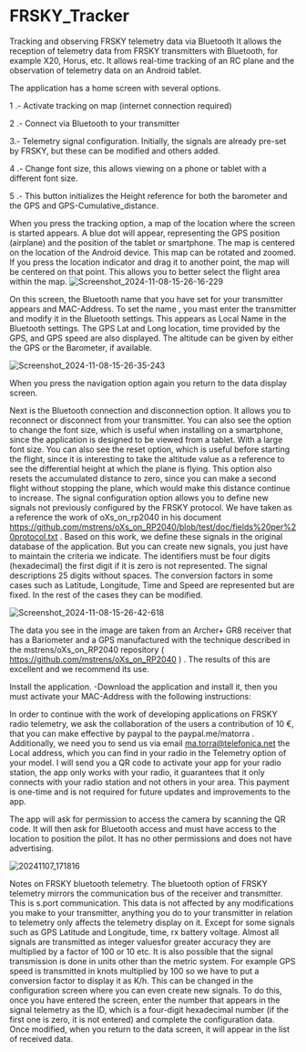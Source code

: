 # FRSKY_Tracker
Tracking and observing FRSKY telemetry data via Bluetooth
It allows the reception of telemetry data from FRSKY transmitters with Bluetooth, for example X20, Horus, etc.
It allows real-time tracking of an RC plane and the observation of telemetry data on an Android tablet.

The application has a home screen with several options.

1 .- Activate tracking on map (internet connection required)

2 .- Connect via Bluetooth to your transmitter

3.- Telemetry signal configuration. Initially, the signals are already pre-set by FRSKY, but these can be modified and others added.

4 .- Change font size, this allows viewing on a phone or tablet with a different font size.

5 .- This button initializes the Height reference for both the barometer and the GPS and GPS-Cumulative_distance.



When you press the tracking option, a map of the location where the screen is started appears. A blue dot will appear, representing the GPS position (airplane) and the position of the tablet or smartphone.
The map is centered on the location of the Android device. This map can be rotated and zoomed. If you press the location indicator and drag it to another point, the map will be centered on that point. This allows you to better select the flight area within the map.
![Screenshot_2024-11-08-15-26-16-229](https://github.com/user-attachments/assets/53390c08-be95-4282-96f6-b3dbff2950ff)

On this screen, the Bluetooth name that you have set for your transmitter appears and MAC-Address. To set the name , you mast enter the transmitter and modify it in the Bluetooth settings. This appears as Local Name in the Bluetooth settings.
The GPS Lat and Long location, time provided by the GPS, and GPS speed are also displayed. The altitude can be given by either the GPS or the Barometer, if available.

![Screenshot_2024-11-08-15-26-35-243](https://github.com/user-attachments/assets/ab8b06f4-a7b0-45a1-9265-77c1009dee36)

When you press the navigation option again you return to the data display screen.

Next is the Bluetooth connection and disconnection option. It allows you to reconnect or disconnect from your transmitter.
You can also see the option to change the font size, which is useful when installing on a smartphone, since the application is designed to be viewed from a tablet. With a large font size.
You can also see the reset option, which is useful before starting the flight, since it is interesting to take the altitude value as a reference to see the differential height at which the plane is flying. This option also resets the accumulated distance to zero, since you can make a second flight without stopping the plane, which would make this distance continue to increase.
The signal configuration option allows you to define new signals not previously configured by the FRSKY protocol. We have taken as a reference the work of oXs_on_rp2040 in his document https://github.com/mstrens/oXs_on_RP2040/blob/test/doc/fields%20per%20protocol.txt . Based on this work, we define these signals in the original database of the application. But you can create new signals, you just have to maintain the criteria we indicate.
The identifiers must be four digits (hexadecimal) the first digit if it is zero is not represented.
The signal descriptions 25 digits without spaces.
The conversion factors in some cases such as Latitude, Longitude, Time and Speed ​​are represented but are fixed. In the rest of the cases they can be modified.

![Screenshot_2024-11-08-15-26-42-618](https://github.com/user-attachments/assets/3f815183-74fb-420b-bd85-88e3f1ac6ae0)


The data you see in the image are taken from an Archer+ GR8 receiver that has a Bariometer and a GPS manufactured with the technique described in the mstrens/oXs_on_RP2040 repository ( https://github.com/mstrens/oXs_on_RP2040 ) . The results of this are excellent and we recommend its use.

Install the application.
-Download the application and install it, then you must activate your MAC-Address with the following instructions:

In order to continue with the work of developing applications on FRSKY radio telemetry, we ask the collaboration of the users a contribution of 10 €, that you can make effective by paypal to the  paypal.me/matorra . Additionally, we need you to send us via email ma.torra@telefonica.net the Local address, which you can find in your radio in the Telemetry option of your model. I will send you a QR code to activate your app for your radio station, the app only works with your radio, it guarantees that it only connects with your radio station and not others in your area. This payment is one-time and is not required for future updates and improvements to the app.

The app will ask for permission to access the camera by scanning the QR code. It will then ask for Bluetooth access and must have access to the location to position the pilot. It has no other permissions and does not have advertising.

![20241107_171816](https://github.com/user-attachments/assets/493d327e-3ed5-46c9-bbc7-dcc3d3eb300b)

Notes on FRSKY bluetooth telemetry.
The bluetooth option of FRSKY telemetry mirrors the communication bus of the receiver and transmitter. This is s.port communication.
This data is not affected by any modifications you make to your transmitter, anything you do to your transmitter in relation to telemetry only affects the telemetry display on it.
Except for some signals such as GPS Latitude and Longitude, time, rx battery voltage. Almost all signals are transmitted as integer values ​​for greater accuracy they are multiplied by a factor of 100 or 10 etc. It is also possible that the signal transmission is done in units other than the metric system. For example GPS speed is transmitted in knots multiplied by 100 so we have to put a conversion factor to display it as K/h.
This can be changed in the configuration screen where you can even create new signals. To do this, once you have entered the screen, enter the number that appears in the signal telemetry as the ID, which is a four-digit hexadecimal number (if the first one is zero, it is not entered) and complete the configuration data. Once modified, when you return to the data screen, it will appear in the list of received data.

